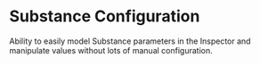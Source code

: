 # Substance Configuration

Ability to easily model Substance parameters in the Inspector and
manipulate values without lots of manual configuration.
